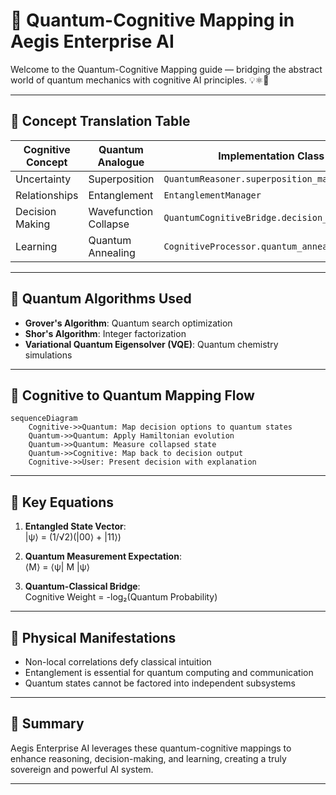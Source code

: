 # 🔗 Quantum-Cognitive Mapping in Aegis Enterprise AI

Welcome to the Quantum-Cognitive Mapping guide — bridging the abstract world of quantum mechanics with cognitive AI principles. 💡⚛️🧠

---

## 🧩 Concept Translation Table

| Cognitive Concept   | Quantum Analogue         | Implementation Class               |
|--------------------|-------------------------|----------------------------------|
| Uncertainty        | Superposition           | `QuantumReasoner.superposition_map()` |
| Relationships      | Entanglement            | `EntanglementManager`             |
| Decision Making    | Wavefunction Collapse   | `QuantumCognitiveBridge.decision_collapse()` |
| Learning           | Quantum Annealing       | `CognitiveProcessor.quantum_anneal()` |

---

## 🔬 Quantum Algorithms Used

- **Grover's Algorithm**: Quantum search optimization  
- **Shor's Algorithm**: Integer factorization  
- **Variational Quantum Eigensolver (VQE)**: Quantum chemistry simulations  

---

## 🧠 Cognitive to Quantum Mapping Flow

```mermaid
sequenceDiagram
    Cognitive->>Quantum: Map decision options to quantum states
    Quantum->>Quantum: Apply Hamiltonian evolution
    Quantum->>Quantum: Measure collapsed state
    Quantum->>Cognitive: Map back to decision output
    Cognitive->>User: Present decision with explanation
```

---

## 🧮 Key Equations

1. **Entangled State Vector**:  
   \|ψ⟩ = (1/√2)(\|00⟩ + \|11⟩)

2. **Quantum Measurement Expectation**:  
   ⟨M⟩ = ⟨ψ| M |ψ⟩

3. **Quantum-Classical Bridge**:  
   Cognitive Weight = -log₂(Quantum Probability)

---

## 🌌 Physical Manifestations

- Non-local correlations defy classical intuition  
- Entanglement is essential for quantum computing and communication  
- Quantum states cannot be factored into independent subsystems  

---

## 💬 Summary

Aegis Enterprise AI leverages these quantum-cognitive mappings to enhance reasoning, decision-making, and learning, creating a truly sovereign and powerful AI system.

---
